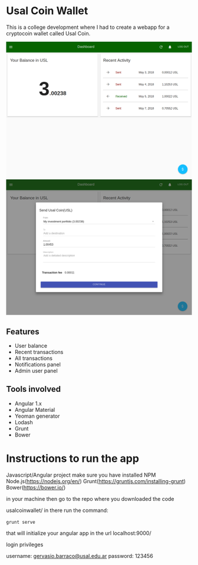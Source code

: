 # Usal Coin Wallet
This is a college development where I had to create a webapp for a cryptocoin wallet called Usal Coin.

![appscreenshot1](https://github.com/alvizeta/usalcoinwallet/blob/master/screenshotapp1.png)
![appscreenshot2](https://github.com/alvizeta/usalcoinwallet/blob/master/screenshotapp2.png)

## Features
* User balance
* Recent transactions
* All transactions
* Notifications panel
* Admin user panel

## Tools involved
* Angular 1.x
* Angular Material
* Yeoman generator
* Lodash
* Grunt
* Bower


# Instructions to run the app
Javascript/Angular project make sure you have installed 
NPM Node.js(https://nodejs.org/en/) 
Grunt(https://gruntjs.com/installing-grunt) 
Bower(https://bower.io/) 

in your machine then go to the repo where you downloaded the code 

usalcoinwallet/ in there run the command:

`grunt serve`

that will initialize your angular app in the url localhost:9000/

login privileges 

username: gervasio.barraco@usal.edu.ar
password: 123456
